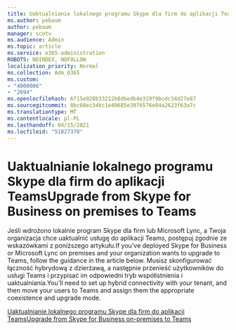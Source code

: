 ```yaml
---
title: Uaktualnianie lokalnego programu Skype dla firm do aplikacji Teams
ms.author: pebaum
author: pebaum
manager: scotv
ms.audience: Admin
ms.topic: article
ms.service: o365-administration
ROBOTS: NOINDEX, NOFOLLOW
localization_priority: Normal
ms.collection: Adm_O365
ms.custom:
- "4000006"
- "2694"
ms.openlocfilehash: 6f15e028b33212b8dbedb4e319f9bcdc34d27e87
ms.sourcegitcommit: 8bc60ec34bc1e40685e3976576e04a2623f63a7c
ms.translationtype: MT
ms.contentlocale: pl-PL
ms.lasthandoff: 04/15/2021
ms.locfileid: "51827370"
---
```

# <a name="upgrade-from-skype-for-business-on-premises-to-teams"></a><span data-ttu-id="4d0d1-102">Uaktualnianie lokalnego programu Skype dla firm do aplikacji Teams</span><span class="sxs-lookup"><span data-stu-id="4d0d1-102">Upgrade from Skype for Business on premises to Teams</span></span>

<span data-ttu-id="4d0d1-103">Jeśli wdrożono lokalnie program Skype dla firm lub Microsoft Lync, a Twoja organizacja chce uaktualnić usługę do aplikacji Teams, postępuj zgodnie ze wskazówkami z poniższego artykułu.</span><span class="sxs-lookup"><span data-stu-id="4d0d1-103">If you've deployed Skype for Business or Microsoft Lync on premises and your organization wants to upgrade to Teams, follow the guidance in the article below.</span></span> <span data-ttu-id="4d0d1-104">Musisz skonfigurować łączność hybrydową z dzierżawą, a następnie przenieść użytkowników do usługi Teams i przypisać im odpowiedni tryb współistnienia i uaktualniania.</span><span class="sxs-lookup"><span data-stu-id="4d0d1-104">You'll need to set up hybrid connectivity with your tenant, and then move your users to Teams and assign them the appropriate coexistence and upgrade mode.</span></span> 

[<span data-ttu-id="4d0d1-105">Uaktualnianie lokalnego programu Skype dla firm do aplikacji Teams</span><span class="sxs-lookup"><span data-stu-id="4d0d1-105">Upgrade from Skype for Business on-premises to Teams</span></span>](https://docs.microsoft.com/MicrosoftTeams/upgrade-to-teams-execute-skypeforbusinesshybridonprem)

